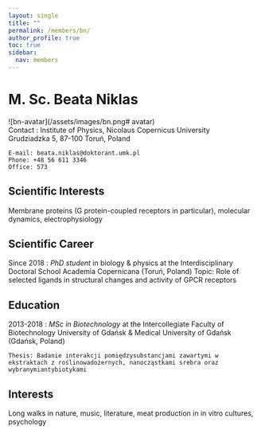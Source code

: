 ```yaml
---
layout: single
title: ""
permalink: /members/bn/
author_profile: true
toc: true
sidebar:
  nav: members
---
```


M. Sc. Beata Niklas
===================
![bn-avatar](/assets/images/bn.png# avatar)  
Contact
:   Institute of Physics, Nicolaus Copernicus University  
    Grudziadzka 5, 87-100 Toruń, Poland  

    E-mail: beata.niklas@doktorant.umk.pl  
    Phone: +48 56 611 3346  
    Office: 573  

Scientific Interests
-----------------

Membrane proteins (G protein-coupled receptors in particular), molecular dynamics, electrophysiology


Scientific Career
-----------------

Since 2018
:   *PhD student* in biology & physics at the Interdisciplinary Doctoral School Academia Copernicana (Toruń, Poland)
    Topic: Role of selected ligands in structural changes and activity of GPCR receptors

Education
---------

2013-2018
:   *MSc in Biotechnology* at the Intercollegiate Faculty of Biotechnology University of Gdańsk & Medical University of Gdańsk (Gdańsk, Poland)
  
    Thesis: Badanie interakcji pomiędzysubstancjami zawartymi w ekstraktach z roślinowadożernych, nanocząstkami srebra oraz wybranymiantybiotykami   


Interests
---------

Long walks in nature, music, literature, meat production in in vitro cultures, psychology   
